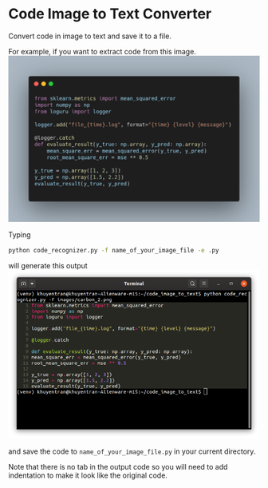 # Code Image to Text Converter

Convert code in image to text and save it to a file.

For example, if you want to extract code from this image.
![image](images/carbon_2.png)

Typing
```bash
python code_recognizer.py -f name_of_your_image_file -e .py
```
will generate this output
![image](images/output.png)

and save the code to `name_of_your_image_file.py` in your current directory.

Note that there is no tab in the output code so you will need to add indentation to make it look like the original code.


